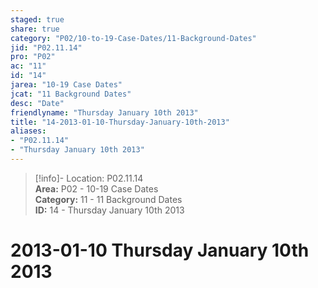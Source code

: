 ```yaml
---  
staged: true  
share: true  
category: "P02/10-to-19-Case-Dates/11-Background-Dates"  
jid: "P02.11.14"  
pro: "P02"  
ac: "11"  
id: "14"  
jarea: "10-19 Case Dates"  
jcat: "11 Background Dates"  
desc: "Date"  
friendlyname: "Thursday January 10th 2013"  
title: "14-2013-01-10-Thursday-January-10th-2013"  
aliases:   
- "P02.11.14"  
- "Thursday January 10th 2013"  
---  
```

>[!info]- Location: P02.11.14  
>**Area:** P02 - 10-19 Case Dates  
>**Category:** 11 - 11 Background Dates  
>**ID:** 14 - Thursday January 10th 2013  
  
# 2013-01-10 Thursday January 10th 2013  
